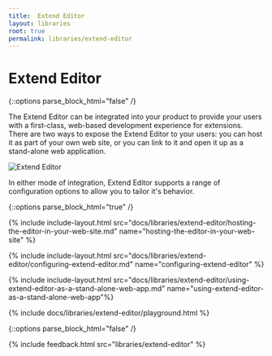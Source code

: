 ```yaml
---
title:  Extend Editor
layout: libraries
root: true
permalink: libraries/extend-editor
--- 
```

# Extend Editor

{::options parse_block_html="false" /}

The Extend Editor can be integrated into your product to provide your users with a first-class, web-based development experience for extensions. There are two ways to expose the Extend Editor to your users: you can host it as part of your own web site, or you can link to it and open it up as a stand-alone web application. 

![Extend Editor](https://cloud.githubusercontent.com/assets/822369/24304581/19c562da-1077-11e7-8af4-56a5651263c0.png)

In either mode of integration, Extend Editor supports a range of configuration options to allow you to tailor it's behavior. 

{::options parse_block_html="true" /}

{% include include-layout.html src="docs/libraries/extend-editor/hosting-the-editor-in-your-web-site.md" name="hosting-the-editor-in-your-web-site" %}

{% include include-layout.html src="docs/libraries/extend-editor/configuring-extend-editor.md" name="configuring-extend-editor" %}

{% include include-layout.html src="docs/libraries/extend-editor/using-extend-editor-as-a-stand-alone-web-app.md" name="using-extend-editor-as-a-stand-alone-web-app"%} 

{% include docs/libraries/extend-editor/playground.html %}

{::options parse_block_html="false" /}

{% include feedback.html src="libraries/extend-editor" %}